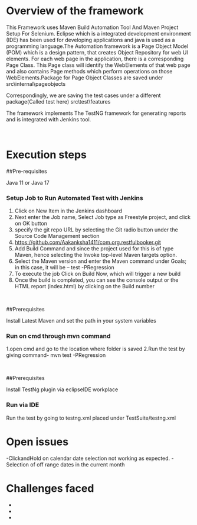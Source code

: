 # Overview of the framework

This Framework uses Maven Build Automation Tool And Maven Project Setup For Selenium. Eclipse which is a  integrated development environment (IDE) has been used for developing applications and java is used as a programming language.The Automation framework is a Page Object Model (POM) which is a design pattern,  that creates Object Repository for web UI elements.  For each web page in the application, there is a corresponding Page Class. This Page class will identify the WebElements of that web page and also contains Page methods which perform operations on those WebElements.Package for Page Object Classes are saved under 
src\internal\pageobjects

Correspondingly, we are saving the test cases under a different package(Called test here)
src\test\features

The framework implements The TestNG framework for generating reports and is integrated with Jenkins tool.

<br/>




# Execution steps

##Pre-requisites

Java 11 or Java 17


###  Setup Job to Run Automated Test with Jenkins

1.	Click on New Item in the Jenkins dashboard
2.	Next enter the Job name, Select Job type as Freestyle project, and click on OK button
3.	specify the git repo URL by selecting the Git radio button under the Source Code Management section           
4.	https://github.com/Aakanksha1411/com.org.restfulbooker.git
5.	Add Build Command and since the project used for this is of type Maven, hence selecting the Invoke top-level Maven targets option.
6.	Select the Maven version and enter the Maven command under Goals; in this case, it will be – test -PRegression 
7.	To execute the job Click on Build Now, which will trigger a new build 
8.	Once the build is completed, you can see the console output or the HTML report (index.html) by clicking on the Build number



<br/>

##Prerequisites

Install Latest Maven and set the path in your system variables

### Run on cmd through mvn command


1.open cmd and go to the location where folder is saved
2.Run the test by giving command-
mvn test -PRegression



<br/>

 

##Prerequisites

Install TestNg plugin via eclipseIDE workplace

### Run via IDE

Run the test by going to testng.xml placed under TestSuite/testng.xml



# Open issues

-ClickandHold on calendar date selection not working as expected.
-Selection of off range dates in the current month



# Challenges faced 

- 
- 
- 